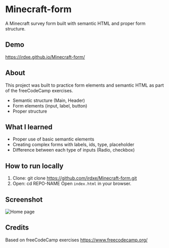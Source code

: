 # Minecraft-form

A Minecraft survey form built with semantic HTML and proper form structure.

## Demo

https://irdxe.github.io/Minecraft-form/

## About

This project was built to practice form elements and semantic HTML as part of the freeCodeCamp exercises.

- Semantic structure (Main, Header)
- Form elements (input, label, button)
- Proper structure

## What I learned

- Proper use of basic semantic elements
- Creating complex forms with labels, ids, type, placeholder
- Difference between each type of inputs (Radio, checkbox)

## How to run locally

1. Clone:
   git clone https://github.com/irdxe/Minecraft-form.git
3. Open:
   cd REPO-NAME
   Open `index.html` in your browser.

## Screenshot 
 ![Home page](screenshot-minecraft-form.png)


## Credits

Based on freeCodeCamp exercises https://www.freecodecamp.org/


